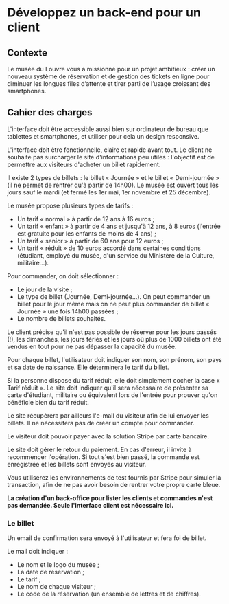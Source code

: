 Développez un back-end pour un client
======

## Contexte
Le musée du Louvre vous a missionné pour un projet ambitieux : 
créer un nouveau système de réservation et de gestion des 
tickets en ligne pour diminuer les longues files d’attente et 
tirer parti de l’usage croissant des smartphones.

## Cahier des charges
L'interface doit être accessible aussi bien sur ordinateur de bureau
que tablettes et smartphones, et utiliser pour cela un design responsive.

L'interface doit être fonctionnelle, claire et rapide avant tout. Le
client ne souhaite pas surcharger le site d'informations peu utiles :
l'objectif est de permettre aux visiteurs d'acheter un billet rapidement.

Il existe 2 types de billets : le billet &laquo; Journée &raquo; et le
billet &laquo; Demi-journée &raquo; (il ne permet de rentrer qu'à partir
de 14h00). Le musée est ouvert tous les jours sauf le mardi (et fermé 
les 1er mai, 1er novembre et 25 décembre).

Le musée propose plusieurs types de tarifs :
- Un tarif &laquo; normal &raquo; à partir de 12 ans à 16 euros ;
- Un tarif &laquo; enfant &raquo; à partir de 4 ans et jusqu'à 12 ans, à
8 euros (l'entrée est gratuite pour les enfants de moins de 4 ans) ;
- Un tarif &laquo; senior &raquo; à partir de 60 ans pour 12 euros ;
- Un tarif &laquo; réduit &raquo; de 10 euros accordé dans certaines
conditions (étudiant, employé du musée, d'un service du Ministère de la
Culture, militaire...).

Pour commander, on doit sélectionner :
- Le jour de la visite ;
- Le type de billet (Journée, Demi-journée...). On peut commander un billet
pour le jour même mais on ne peut plus commander de billet &laquo; Journée 
&raquo; une fois 14h00 passées ;
- Le nombre de billets souhaités.

Le client précise qu'il n'est pas possible de réserver pour les jours passés 
(!), les dimanches, les jours fériés et les jours où plus de 1000 billets ont
été vendus en tout pour ne pas dépasser la capacité du musée.

Pour chaque billet, l'utilisateur doit indiquer son nom, son prénom, son pays
 et sa date de naissance. Elle déterminera le tarif du billet.
 
 Si la personne dispose du tarif réduit, elle doit simplement cocher la case 
 &laquo; Tarif réduit &raquo;. Le site doit indiquer qu'il sera nécessaire
 de présenter sa carte d'étudiant, militaire ou équivalent lors de l'entrée 
 pour prouver qu'on bénéficie bien du tarif réduit.
 
 Le site récupèrera par ailleurs l'e-mail du visiteur afin de lui envoyer
 les billets. Il ne nécessitera pas de créer un compte pour commander.
 
 Le visiteur doit pouvoir payer avec la solution Stripe par carte bancaire.
 
 Le site doit gérer le retour du paiement. En cas d'erreur, il invite à 
 recommencer l'opération. Si tout s'est bien passé, la commande est enregistrée
  et les billets sont envoyés au visiteur.
  
  Vous utiliserez les environnements de test fournis par Stripe pour simuler
  la transaction, afin de ne pas avoir besoin de rentrer votre propre carte
  bleue.
  
  **La création d'un back-office pour lister les clients et commandes n'est
  pas demandée. Seule l'interface client est nécessaire ici.**
  
  ### Le billet
  Un email de confirmation sera envoyé à l'utilisateur et fera foi de billet.
  
  Le mail doit indiquer :
  - Le nom et le logo du musée ;
  - La date de réservation ;
  - Le tarif ;
  - Le nom de chaque visiteur ;
  - Le code de la réservation (un ensemble de lettres et de chiffres).